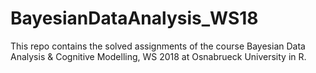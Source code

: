 # BayesianDataAnalysis_WS18

This repo contains the solved assignments of the course Bayesian Data Analysis & Cognitive Modelling, WS 2018 at Osnabrueck University in R.
